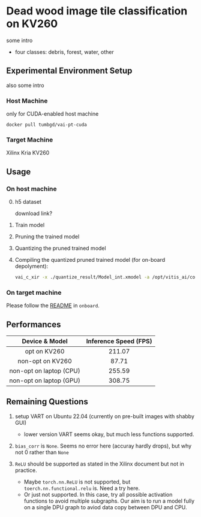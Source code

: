 # Dead wood image tile classification on KV260

some intro

- four classes: debris, forest, water, other

## Experimental Environment Setup

also some intro

### Host Machine

only for CUDA-enabled host machine

```
docker pull tumbgd/vai-pt-cuda
```

### Target Machine

Xilinx Kria KV260

## Usage

### On host machine

0. h5 dataset

    download link?

1. Train model

2. Pruning the trained model

3. Quantizing the pruned trained model

4. Compiling the quantized pruned trained model (for on-board depolyment):

    ```bash
    vai_c_xir -x ./quantize_result/Model_int.xmodel -a /opt/vitis_ai/compiler/arch/DPUCZDX8G/KV260/arch.json -o dwc_ob -n dwc_ob
    ```

### On target machine

Please follow the [README](./onboard/README.md) in `onboard`.

## Performances

| Device & Model          | Inference Speed (FPS) |
|:-----------------------:|:---------------------:|
| opt on KV260            | 211.07                |
| non-opt on KV260        | 87.71                 |
| non-opt on laptop (CPU) | 255.59                |
| non-opt on laptop (GPU) | 308.75                |

## Remaining Questions

1. setup VART on Ubuntu 22.04 (currently on pre-built images with shabby GUI)
    
    - lower version VART seems okay, but much less functions supported.

2. `bias_corr` is `None`. Seems no error here (accuray hardly drops), but why not 0 rather than `None`

3. `ReLU` should be supported as stated in the Xilinx document but not in practice.
    
    - Maybe `torch.nn.ReLU` is not supported, but `toerch.nn.functional.relu` is. Need a try here.
    - Or just not supported. In this case, try all possible activation functions to avoid multiple subgraphs. Our aim is to run a model fully on a single DPU graph to aviod data copy between DPU and CPU.